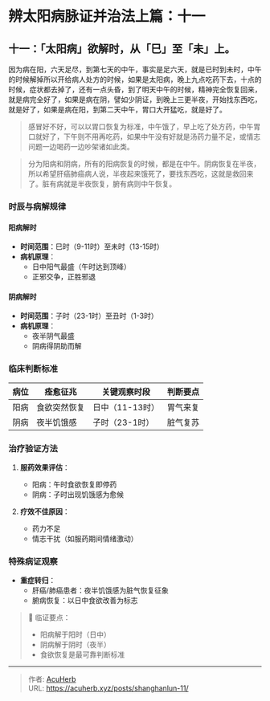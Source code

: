 # 辨太阳病脉证并治法上篇：十一


## 十一：「太阳病」欲解时，从「巳」至「未」上。

<!--more-->

因为病在阳，六天足尽，到第七天的中午，事实是足六天，就是已时到未时，中午的时候解掉所以开给病人处方的时候，如果是太阳病，晚上九点吃药下去，十点的时候，症状都去掉了，还有一点头昏，到了明天中午的时候，精神完全恢复回来，就是病完全好了，如果是病在阴，譬如少阴证，到晚上三更半夜，开始找东西吃，就是好了，如果是病在阳，到第二天中午，胃口大开猛吃，就是好了。

> 感冒好不好，可以以胃口恢复为标准，中午饿了，早上吃了处方药，中午胃口就好了，下午则不用再吃药，如果中午没有好就是汤药力量不足，或情志问题一边喝药一边吵架诸如此类。

> 分为阳病和阴病，所有的阳病恢复的时候，都是在中午。阴病恢复在半夜，所以希望肝癌肺癌病人说，半夜起来饿死了，要找东西吃，这就是救回来了。脏有病就是半夜恢复，腑有病则中午恢复。

### 时辰与病解规律
#### 阳病解时
- **时间范围**：巳时（9-11时）至未时（13-15时）
- **病机原理**：
  - 日中阳气最盛（午时达到顶峰）
  - 正邪交争，正胜邪退

#### 阴病解时
- **时间范围**：子时（23-1时）至丑时（1-3时）
- **病机原理**：
  - 夜半阴气最盛
  - 阴病得阴助而解

### 临床判断标准
| 病位 | 痊愈征兆               | 关键观察时段   | 判断要点                 |
|------|------------------------|----------------|--------------------------|
| 阳病 | 食欲突然恢复           | 日中（11-13时）| 胃气来复                 |
| 阴病 | 夜半饥饿感             | 子时（23-1时） | 脏气复苏                 |

### 治疗验证方法
1. **服药效果评估**：
   - 阳病：午时食欲恢复即停药
   - 阴病：子时出现饥饿感为愈候

2. **疗效不佳原因**：
   - 药力不足
   - 情志干扰（如服药期间情绪激动）

### 特殊病证观察
- **重症转归**：
  - 肝癌/肺癌患者：夜半饥饿感为脏气恢复征象
  - 腑病恢复：以日中食欲改善为标志

> 📌 临证要点：
> - 阳病解于阳时（日中）
> - 阴病解于阴时（夜半）
> - 食欲恢复是最可靠判断标准

---

> 作者: [AcuHerb](https://acuherb.xyz)  
> URL: https://acuherb.xyz/posts/shanghanlun-11/  

